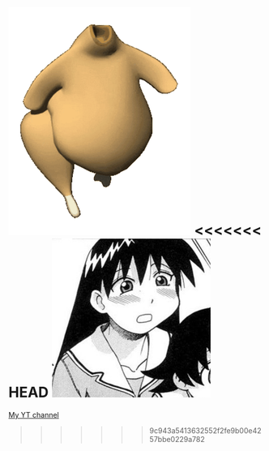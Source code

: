 ![GIF](chiken.gif)
<<<<<<< HEAD
[![MyYTchannel](YTpfp.jpg)](https://www.youtube.com/@pavliqIam)
=======
[My YT channel](https://www.youtube.com/@pavliqIam)
>>>>>>> 9c943a5413632552f2fe9b00e4257bbe0229a782

